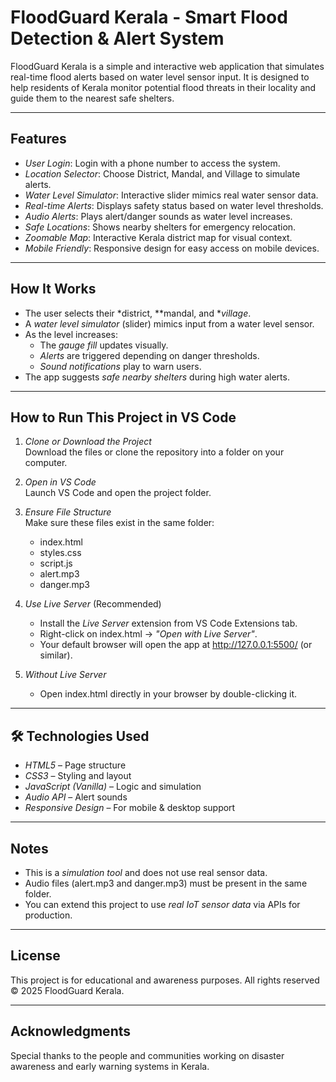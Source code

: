 # FloodGuard Kerala - Smart Flood Detection & Alert System

FloodGuard Kerala is a simple and interactive web application that simulates real-time flood alerts based on water level sensor input. It is designed to help residents of Kerala monitor potential flood threats in their locality and guide them to the nearest safe shelters.

---

##  Features

- *User Login*: Login with a phone number to access the system.
- *Location Selector*: Choose District, Mandal, and Village to simulate alerts.
- *Water Level Simulator*: Interactive slider mimics real water sensor data.
- *Real-time Alerts*: Displays safety status based on water level thresholds.
- *Audio Alerts*: Plays alert/danger sounds as water level increases.
- *Safe Locations*: Shows nearby shelters for emergency relocation.
- *Zoomable Map*: Interactive Kerala district map for visual context.
- *Mobile Friendly*: Responsive design for easy access on mobile devices.

---
##  How It Works

- The user selects their *district, **mandal, and **village*.
- A *water level simulator* (slider) mimics input from a water level sensor.
- As the level increases:
  - The *gauge fill* updates visually.
  - *Alerts* are triggered depending on danger thresholds.
  - *Sound notifications* play to warn users.
- The app suggests *safe nearby shelters* during high water alerts.

---

##  How to Run This Project in VS Code

1. *Clone or Download the Project*  
   Download the files or clone the repository into a folder on your computer.

2. *Open in VS Code*  
   Launch VS Code and open the project folder.

3. *Ensure File Structure*  
   Make sure these files exist in the same folder:
   - index.html
   - styles.css
   - script.js
   - alert.mp3
   - danger.mp3

4. *Use Live Server* (Recommended)
   - Install the *Live Server* extension from VS Code Extensions tab.
   - Right-click on index.html → *"Open with Live Server"*.
   - Your default browser will open the app at http://127.0.0.1:5500/ (or similar).

5. *Without Live Server*
   - Open index.html directly in your browser by double-clicking it.

---

## 🛠 Technologies Used

- *HTML5* – Page structure  
- *CSS3* – Styling and layout  
- *JavaScript (Vanilla)* – Logic and simulation  
- *Audio API* – Alert sounds  
- *Responsive Design* – For mobile & desktop support  

---

##  Notes

- This is a *simulation tool* and does not use real sensor data.
- Audio files (alert.mp3 and danger.mp3) must be present in the same folder.
- You can extend this project to use *real IoT sensor data* via APIs for production.

---

##  License

This project is for educational and awareness purposes. All rights reserved © 2025 FloodGuard Kerala.

---

##  Acknowledgments

Special thanks to the people and communities working on disaster awareness and early warning systems in Kerala.
